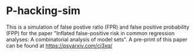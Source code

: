 # P-hacking-sim

This is a simulation of false postive ratio (FPR) and false positive probability (FPP) for the paper "Inflated false-positive risk in common regression analyses: A combinatorial analysis of model sets". A pre-print of this paper can be found at https://psyarxiv.com/cj3xq/
